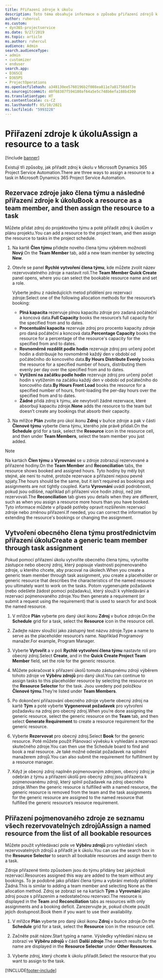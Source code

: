 ```yaml
---
title: Přiřazení zdroje k úkolu
description: Toto téma obsahuje informace o způsobu přiřazení zdrojů k úkolům.
author: ruhercul
ms.custom:
- dyn365-projectservice
ms.date: 9/27/2019
ms.topic: article
ms.author: ruhercul
audience: Admin
search.audienceType:
- admin
- customizer
- enduser
search.app:
- D365CE
- D365PS
- ProjectOperations
ms.openlocfilehash: a348130ee5760196b2f008ea811e7a81758dd73e
ms.sourcegitcommit: 40f68387f594180af64a5e5c748b6efa188bd300
ms.translationtype: HT
ms.contentlocale: cs-CZ
ms.lasthandoff: 05/10/2021
ms.locfileid: "5993228"
---
```

# <a name="assign-a-resource-to-a-task"></a><span data-ttu-id="f149b-103">Přiřazení zdroje k úkolu</span><span class="sxs-lookup"><span data-stu-id="f149b-103">Assign a resource to a task</span></span>

[!include [banner](../includes/psa-now-project-operations.md)]

<span data-ttu-id="f149b-104">Existují tři způsoby, jak přiřadit zdroj k úkolu v Microsoft Dynamics 365 Project Service Automation.</span><span class="sxs-lookup"><span data-stu-id="f149b-104">There are three ways to assign a resource to a task in Microsoft Dynamics 365 Project Service Automation.</span></span>

## <a name="book-a-resource-as-a-team-member-and-then-assign-the-resource-to-a-task"></a><span data-ttu-id="f149b-105">Rezervace zdroje jako člena týmu a následné přiřazení zdroje k úkolu</span><span class="sxs-lookup"><span data-stu-id="f149b-105">Book a resource as a team member, and then assign the resource to a task</span></span>

<span data-ttu-id="f149b-106">Můžete přidat zdroj do projektového týmu a poté přiřadit zdroj k úkolům v plánu projektu.</span><span class="sxs-lookup"><span data-stu-id="f149b-106">You can add a resource to the project team, and then assign the resource to tasks in the project schedule.</span></span>

1. <span data-ttu-id="f149b-107">Na kartě **Člen týmu** přidejte nového člena týmu výběrem možnosti **Nový**.</span><span class="sxs-lookup"><span data-stu-id="f149b-107">On the **Team Member** tab, add a new team member by selecting **New**.</span></span> 

2. <span data-ttu-id="f149b-108">Otevře se panel **Rychlé vytvoření člena týmu**, kde můžete zvolit název rezervovatelného zdroje a nastavit roli.</span><span class="sxs-lookup"><span data-stu-id="f149b-108">The **Team Member Quick Create** panel opens, where you can select the bookable resource name and set a role.</span></span> 

    <span data-ttu-id="f149b-109">Vyberte jednu z následujících metod přidělení pro rezervaci zdroje:</span><span class="sxs-lookup"><span data-stu-id="f149b-109">Select one of the following allocation methods for the resource’s booking:</span></span>

    - <span data-ttu-id="f149b-110">**Plná kapacita** rezervuje plnou kapacitu zdroje pro zadaná počáteční a koncová data.</span><span class="sxs-lookup"><span data-stu-id="f149b-110">**Full Capacity** books the resource’s full capacity for the specified from and to dates.</span></span>
    - <span data-ttu-id="f149b-111">**Procentuální kapacita** rezervuje zdroj pro procento kapacity zdroje pro daná počáteční a koncová data.</span><span class="sxs-lookup"><span data-stu-id="f149b-111">**Percentage Capacity** books the resource for a percentage of the resource's capacity for the specified from and to dates.</span></span>
    - <span data-ttu-id="f149b-112">**Rovnoměrně rozdělit podle hodin** rezervuje zdroj pro určený počet hodin a distribuuje ho rovnoměrně každý den v období od počátečního do koncového data.</span><span class="sxs-lookup"><span data-stu-id="f149b-112">**By Hours Distribute Evenly** books the resource for a specified number of hours, distributing them evenly per day over the specified from and to dates.</span></span>
    - <span data-ttu-id="f149b-113">**Vytížení na začátku podle hodin** rezervuje zdroj pro určený počet hodin s vytížením na začátku každý den v období od počátečního do koncového data.</span><span class="sxs-lookup"><span data-stu-id="f149b-113">**By Hours Front Load** books the resource for a specified number of hours, front-loading the per-day hours over the specified from and to dates.</span></span>
    - <span data-ttu-id="f149b-114">**Žádné** přidá zdroj k týmu, ale nevytvoří žádné rezervace, které absorbují kapacitu zdroje.</span><span class="sxs-lookup"><span data-stu-id="f149b-114">**None** adds the resource to the team but doesn’t create any bookings that absorb their capacity.</span></span>

3. <span data-ttu-id="f149b-115">Na mřížce **Plán** zvolte pro úkol ikonu **Zdroj** v buňce zdroje a pak v části **Členové týmu** vyberte člena týmu, kterého jste právě přidali.</span><span class="sxs-lookup"><span data-stu-id="f149b-115">On the **Schedule** grid for a task, select the **Resource** icon in the resource cell, and then under **Team Members**, select the team member you just added.</span></span> 

> [!NOTE]
> <span data-ttu-id="f149b-116">Na kartách **Člen týmu** a **Vyrovnání** se u zdroje zobrazují rezervované a přiřazené hodiny.</span><span class="sxs-lookup"><span data-stu-id="f149b-116">On the **Team Member** and **Reconciliation** tabs, the resource shows booked and assigned hours.</span></span> <span data-ttu-id="f149b-117">Tyto hodiny by měly být stejné, ale není to nutné, protože rezervace a přiřazení nejsou pevně spjaty.</span><span class="sxs-lookup"><span data-stu-id="f149b-117">The hours should be the same, but it isn't required as bookings and assignments are not tightly coupled.</span></span> <span data-ttu-id="f149b-118">Karta **Vyrovnání** uvádí podrobnosti, pokud jsou odlišné, například při přiřazení více hodin zdroji, než jste rezervovali.</span><span class="sxs-lookup"><span data-stu-id="f149b-118">The **Reconciliation** tab gives you details when they are different, such as when you assign a resource more hours than you have booked.</span></span> <span data-ttu-id="f149b-119">Tyto informace můžete v případě potřeby opravit rozšířením rezervací zdroje nebo změnou přiřazení.</span><span class="sxs-lookup"><span data-stu-id="f149b-119">If needed, you can correct the information by extending the resource's bookings or changing the assignment.</span></span>

## <a name="create-a-generic-team-member-through-task-assignment"></a><span data-ttu-id="f149b-120">Vytvoření obecného člena týmu prostřednictvím přiřazení úkolu</span><span class="sxs-lookup"><span data-stu-id="f149b-120">Create a generic team member through task assignment</span></span>

<span data-ttu-id="f149b-121">Pokud pomocí přiřazení úkolu vytvoříte obecného člena týmu, vytvoříte zástupce nebo obecný zdroj, který popisuje vlastnosti pojmenovaného zdroje, u kterého chcete, aby pracoval na úkolech.</span><span class="sxs-lookup"><span data-stu-id="f149b-121">When you create a generic team member through task assignment, you create a placeholder or generic resource that describes the characteristics of the named resource you ultimately want to work on the tasks.</span></span> <span data-ttu-id="f149b-122">Potom vygenerujete požadavek (nebo odešlete žádost pomocí požadavku), který slouží k vyhledávání a rezervaci pojmenovaného zdroje.</span><span class="sxs-lookup"><span data-stu-id="f149b-122">You then generate a requirement (or submit a request using the requirement) that is used to search for and book the named resource.</span></span>

1. <span data-ttu-id="f149b-123">V mřížce **Plán** vyberte pro daný úkol ikonu **Zdroj** v buňce zdroje.</span><span class="sxs-lookup"><span data-stu-id="f149b-123">On the **Schedule** grid for a task, select the **Resource** icon in the resource cell.</span></span>

2. <span data-ttu-id="f149b-124">Zadejte název sloužící jako zástupný text názvu zdroje.</span><span class="sxs-lookup"><span data-stu-id="f149b-124">Type a name to serve as the placeholder resource’s name.</span></span> <span data-ttu-id="f149b-125">Například Programový manažer.</span><span class="sxs-lookup"><span data-stu-id="f149b-125">For example, Program Manager.</span></span>

3. <span data-ttu-id="f149b-126">Vyberte **Vytvořit** a v poli **Rychlé vytvoření člena týmu** nastavte roli pro obecný zdroj.</span><span class="sxs-lookup"><span data-stu-id="f149b-126">Select **Create**, and in the **Quick Create Project Team Member** field, set the role for the generic resource.</span></span>

4. <span data-ttu-id="f149b-127">Můžete pokračovat k přiřazení úkolů tomuto zástupnému zdroji výběrem tohoto zdroje ve **Výběru zdrojů** pro daný úkol.</span><span class="sxs-lookup"><span data-stu-id="f149b-127">You can continue to assign tasks to this placeholder resource by selecting the resource on the **Resource Selector** for the task.</span></span> <span data-ttu-id="f149b-128">Jsou uvedeny pod položkou **Členové týmu**.</span><span class="sxs-lookup"><span data-stu-id="f149b-128">They’re listed under **Team Members**.</span></span>

5. <span data-ttu-id="f149b-129">Po dokončení přiřazování obecného zdroje vyberte obecný zdroj na kartě **Tým** a poté vyberte **Vygenerovat požadavek** pro vytvoření požadavku na zdroj pro obecný zdroj.</span><span class="sxs-lookup"><span data-stu-id="f149b-129">When you’re done assigning the generic resource, select the generic resource on the **Team** tab, and then select **Generate Requirement** to create a resource requirement for the generic resource.</span></span>

6. <span data-ttu-id="f149b-130">Vyberte **Rezervovat** pro obecný zdroj.</span><span class="sxs-lookup"><span data-stu-id="f149b-130">Select **Book** for the generic resource.</span></span> <span data-ttu-id="f149b-131">Poté můžete použít Plánovací vývěsku k vyhledání a rezervaci skutečného zdroje.</span><span class="sxs-lookup"><span data-stu-id="f149b-131">You can then use the Schedule board to find and book a real resource.</span></span> <span data-ttu-id="f149b-132">Je také možné odeslat požadavek na splnění manažerem zdrojů.</span><span class="sxs-lookup"><span data-stu-id="f149b-132">You can also submit the requirement for fulfillment by a resource manager.</span></span>

7. <span data-ttu-id="f149b-133">Když je obecný zdroj naplněn pojmenovaným zdrojem, obecný zdroj je odebrán z týmu a přiřazení úkolů pro obecný zdroj jsou přiřazena k pojmenovanému zdroji, který splnil požadavek na zdroj obecného zdroje.</span><span class="sxs-lookup"><span data-stu-id="f149b-133">When the generic resource is fulfilled with a named resource, the generic resource is removed from the team and the task assignments for the generic resource are assigned to the named resource that fulfilled the generic resource’s resource requirement.</span></span>

## <a name="assign-a-named-resource-from-the-list-of-all-bookable-resources"></a><span data-ttu-id="f149b-134">Přiřazení pojmenovaného zdroje ze seznamu všech rezervovatelných zdrojů</span><span class="sxs-lookup"><span data-stu-id="f149b-134">Assign a named resource from the list of all bookable resources</span></span>

<span data-ttu-id="f149b-135">Můžete použít vyhledávací pole ve **Výběru zdrojů** pro vyhledání všech rezervovatelných zdrojů a přiřadit je k úkolu.</span><span class="sxs-lookup"><span data-stu-id="f149b-135">You can use the search box in the **Resource Selector** to search all bookable resources and assign them to a task.</span></span>

<span data-ttu-id="f149b-136">Zdroje přiřazené tímto způsobem jsou do týmu přidány bez jakýchkoli rezervací.</span><span class="sxs-lookup"><span data-stu-id="f149b-136">Resources assigned this way are added to the team without any bookings.</span></span> <span data-ttu-id="f149b-137">To je podobné jako přidání člena týmu a vybrání metody přidělení Žádná.</span><span class="sxs-lookup"><span data-stu-id="f149b-137">This is similar to adding a team member and selecting None as the allocation method.</span></span> <span data-ttu-id="f149b-138">Zdroj se zobrazí se na kartách **Tým** a **Vyrovnání** jako zdroj pouze s přiřazením a nedostatečnou rezervací.</span><span class="sxs-lookup"><span data-stu-id="f149b-138">The resource is displayed in the **Team** and **Reconciliation** tabs as resources with only assignments and a booking deficit.</span></span> <span data-ttu-id="f149b-139">Zarezervujte je, pokud chcete použít jejich dostupnost.</span><span class="sxs-lookup"><span data-stu-id="f149b-139">Book them if you want to use their availability.</span></span>

1. <span data-ttu-id="f149b-140">V mřížce **Plán** vyberte pro daný úkol ikonu **Zdroj** v buňce zdroje.</span><span class="sxs-lookup"><span data-stu-id="f149b-140">On the **Schedule** grid for a task, select the **Resource** icon in the resource cell.</span></span>

2. <span data-ttu-id="f149b-141">Začněte psát název.</span><span class="sxs-lookup"><span data-stu-id="f149b-141">Start typing a name.</span></span> <span data-ttu-id="f149b-142">Výsledky vyhledání názvu se zobrazí ve **Výběru zdrojů** v části **Další zdroje**.</span><span class="sxs-lookup"><span data-stu-id="f149b-142">The search results for the name are displayed in the **Resource Selector** under **Other Resources**.</span></span>

3. <span data-ttu-id="f149b-143">Vyberte zdroj, který chcete k úkolu přiřadit.</span><span class="sxs-lookup"><span data-stu-id="f149b-143">Select the resource that you want to assign to the task.</span></span>



[!INCLUDE[footer-include](../includes/footer-banner.md)]